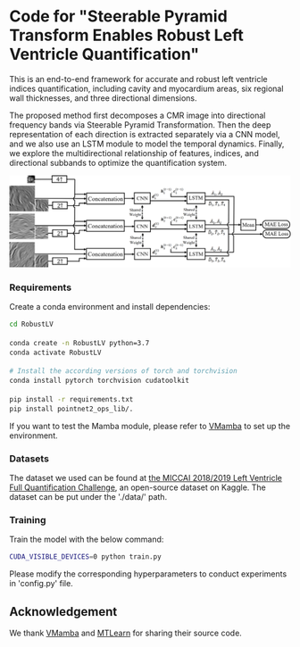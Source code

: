 # Code for "Steerable Pyramid Transform Enables Robust Left Ventricle Quantification"

This is an end-to-end framework for accurate and robust left ventricle indices quantification, including cavity and myocardium areas, six regional wall thicknesses, and three directional dimensions. 

The proposed method first decomposes a CMR image into directional frequency bands via Steerable Pyramid Transformation. Then the deep representation of each direction is extracted separately via a CNN model, and we also use an LSTM module to model the temporal dynamics. Finally, we explore the multidirectional relationship of features, indices, and directional subbands to optimize the quantification system. 

<img src="https://github.com/yangyangyang127/LVquant/blob/master/wholeframework.png" width="800" >

### Requirements
Create a conda environment and install dependencies:
```bash
cd RobustLV

conda create -n RobustLV python=3.7
conda activate RobustLV

# Install the according versions of torch and torchvision
conda install pytorch torchvision cudatoolkit

pip install -r requirements.txt
pip install pointnet2_ops_lib/.
```
If you want to test the Mamba module, please refer to [VMamba](https://github.com/MzeroMiko/VMamba/tree/main) to set up the environment.


### Datasets

The dataset we used can be found at [the MICCAI 2018/2019 Left Ventricle Full Quantification Challenge](https://lvquan19.github.io/), an open-source dataset on Kaggle. The dataset can be put under the './data/' path.


### Training
Train the model with the below command:

```bash
CUDA_VISIBLE_DEVICES=0 python train.py
```

Please modify the corresponding hyperparameters to conduct experiments in 'config.py' file. 



## Acknowledgement
We thank [VMamba](https://github.com/MzeroMiko/VMamba/tree/main) and [MTLearn](https://github.com/thuml/MTlearn) for sharing their source code.





